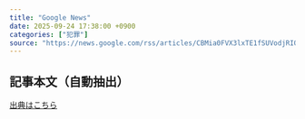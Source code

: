 ```yaml
---
title: "Google News"
date: 2025-09-24 17:38:00 +0900
categories: ["犯罪"]
source: "https://news.google.com/rss/articles/CBMia0FVX3lxTE1fSUVodjRIQUQyOXZrNlQtZjZ2U2syd3pLa1dCNzd3dVlfOUtGZnpHYURvcDBZU2FhZHh0dDZ5cjB6UW9hWXB6SHlFbm9NeW9BRkdzMlVqZklHczZGNDdmTy1sQkg0WEVrNVFr?oc=5"
---
```


## 記事本文（自動抽出）
<body class="y0K44d EA71Tc" id="readabilityBody"></body>

[出典はこちら](https://news.google.com/rss/articles/CBMia0FVX3lxTE1fSUVodjRIQUQyOXZrNlQtZjZ2U2syd3pLa1dCNzd3dVlfOUtGZnpHYURvcDBZU2FhZHh0dDZ5cjB6UW9hWXB6SHlFbm9NeW9BRkdzMlVqZklHczZGNDdmTy1sQkg0WEVrNVFr?oc=5)
